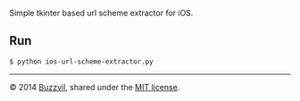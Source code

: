 Simple tkinter based url scheme extractor for iOS.

## Run

```sh
$ python ios-url-scheme-extractor.py
```
---

© 2014 [Buzzvil](http://www.buzzvil.com), shared under the [MIT license](http://www.opensource.org/licenses/MIT).
